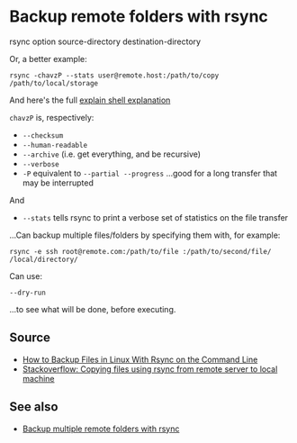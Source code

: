 ﻿# Backup remote folders with rsync

  rsync option source-directory destination-directory

Or, a better example:

	rsync -chavzP --stats user@remote.host:/path/to/copy /path/to/local/storage

And here's the full [explain shell explanation](https://explainshell.com/explain?cmd=rsync+-chavzP+--stats+user%40remote.host%3A%2Fpath%2Fto%2Fcopy+%2Fpath%2Fto%2Flocal%2Fstorage)

`chavzP` is, respectively:

- `--checksum`
- `--human-readable`
- `--archive` (i.e. get everything, and be recursive)
- `--verbose`
- `-P` equivalent to `--partial --progress` ...good for a long transfer that may be interrupted

And

- `--stats` tells  rsync to print a verbose set of statistics on the file transfer

...Can backup multiple files/folders by specifying them with, for example:

	rsync -e ssh root@remote.com:/path/to/file :/path/to/second/file/ /local/directory/

Can use:

	--dry-run

...to see what will be done, before executing.

## Source

- [How to Backup Files in Linux With Rsync on the Command Line](https://www.linux.com/learn/how-backup-files-linux-rsync-command-line)
- [Stackoverflow: Copying files using rsync from remote server to local machine](https://stackoverflow.com/questions/9090817/copying-files-using-rsync-from-remote-server-to-local-machine)

 ## See also

- [Backup multiple remote folders with rsync](backup_multiple_remote_folders_with_rsync.md)